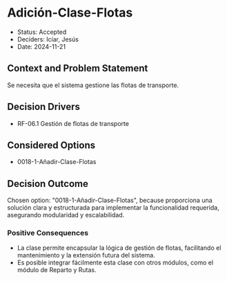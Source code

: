 # Adición-Clase-Flotas

* Status: Accepted
* Deciders: Icíar, Jesús 
* Date: 2024-11-21

## Context and Problem Statement

Se necesita que el sistema gestione las flotas de transporte.

## Decision Drivers

* RF-06.1 Gestión de flotas de transporte

## Considered Options

* 0018-1-Añadir-Clase-Flotas

## Decision Outcome

Chosen option: "0018-1-Añadir-Clase-Flotas", because proporciona una solución clara y estructurada para implementar la funcionalidad requerida, asegurando modularidad y escalabilidad.

### Positive Consequences

* La clase permite encapsular la lógica de gestión de flotas, facilitando el mantenimiento y la extensión futura del sistema.
* Es posible integrar fácilmente esta clase con otros módulos, como el módulo de Reparto y Rutas.
